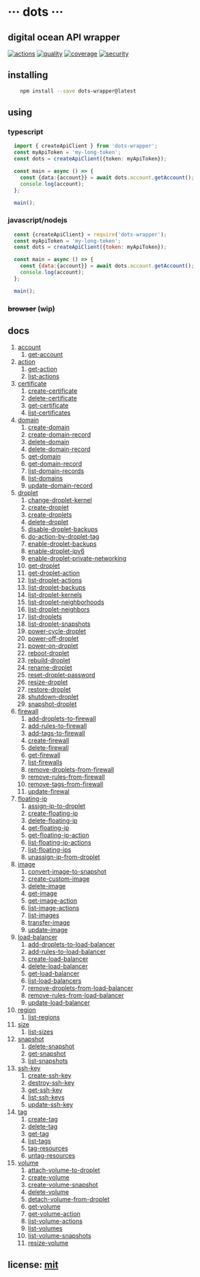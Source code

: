 # ··· dots ···

## **digital ocean** API wrapper

[![actions](https://github.com/pjpimentel/dots/workflows/build/badge.svg?branch=master)](https://github.com/pjpimentel/dots/actions)
[![quality](https://sonarcloud.io/api/project_badges/measure?branch=master&project=dots&metric=alert_status)](https://sonarcloud.io/dashboard?branch=master&id=dots)
[![coverage](https://sonarcloud.io/api/project_badges/measure?branch=master&project=dots&metric=coverage)](https://sonarcloud.io/dashboard?branch=master&id=dots)
[![security](https://sonarcloud.io/api/project_badges/measure?branch=master&project=dots&metric=security_rating)](https://sonarcloud.io/dashboard?branch=master&id=dots)

## installing
``` bash
    npm install --save dots-wrapper@latest
```
## using

### typescript
``` typescript
  import { createApiClient } from 'dots-wrapper';
  const myApiToken = 'my-long-token';
  const dots = createApiClient({token: myApiToken});

  const main = async () => {
    const {data:{account}} = await dots.account.getAccount();
    console.log(account);
  };

  main();
```

### javascript/nodejs
``` javascript
  const {createApiClient} = require('dots-wrapper');
  const myApiToken = 'my-long-token';
  const dots = createApiClient({token: myApiToken});

  const main = async () => {
    const {data:{account}} = await dots.account.getAccount();
    console.log(account);
  };

  main();
```

### ~~browser~~ (wip)

## docs

1. [account](src/modules/account/README.md#account)
    1. [get-account](src/modules/account/README.md#get-account)
1. [action](src/modules/action/README.md#action)
    1. [get-action](src/modules/action/README.md#get-action)
    1. [list-actions](src/modules/action/README.md#list-actions)
1. [certificate](src/modules/certificate/README.md#certificate)
    1. [create-certificate](src/modules/certificate/README.md#create-certificate)
    1. [delete-certificate](src/modules/certificate/README.md#delete-certificate)
    1. [get-certificate](src/modules/certificate/README.md#get-certificate)
    1. [list-certificates](src/modules/certificate/README.md#list-certificates)
1. [domain](src/modules/domain/README.md#domain)
    1. [create-domain](src/modules/domain/README.md#create-domain)
    1. [create-domain-record](src/modules/domain/README.md#create-domain-record)
    1. [delete-domain](src/modules/domain/README.md#delete-domain)
    1. [delete-domain-record](src/modules/domain/README.md#delete-domain-record)
    1. [get-domain](src/modules/domain/README.md#get-domain)
    1. [get-domain-record](src/modules/domain/README.md#get-domain-record)
    1. [list-domain-records](src/modules/domain/README.md#list-domain-records)
    1. [list-domains](src/modules/domain/README.md#list-domains)
    1. [update-domain-record](src/modules/domain/README.md#update-domain-record)
1. [droplet](src/modules/droplet/README.md#droplet)
    1. [change-droplet-kernel](src/modules/droplet/README.md#change-droplet-kernel)
    1. [create-droplet](src/modules/droplet/README.md#create-droplet)
    1. [create-droplets](src/modules/droplet/README.md#create-droplets)
    1. [delete-droplet](src/modules/droplet/README.md#delete-droplet)
    1. [disable-droplet-backups](src/modules/droplet/README.md#disable-droplet-backups)
    1. [do-action-by-droplet-tag](src/modules/droplet/README.md#do-action-by-droplet-tag)
    1. [enable-droplet-backups](src/modules/droplet/README.md#enable-droplet-backups)
    1. [enable-droplet-ipv6](src/modules/droplet/README.md#enable-droplet-ipv6)
    1. [enable-droplet-private-networking](src/modules/droplet/README.md#enable-droplet-private-networking)
    1. [get-droplet](src/modules/droplet/README.md#get-droplet)
    1. [get-droplet-action](src/modules/droplet/README.md#get-droplet-action)
    1. [list-droplet-actions](src/modules/droplet/README.md#list-droplet-actions)
    1. [list-droplet-backups](src/modules/droplet/README.md#list-droplet-backups)
    1. [list-droplet-kernels](src/modules/droplet/README.md#list-droplet-kernels)
    1. [list-droplet-neighborhoods](src/modules/droplet/README.md#list-droplet-neighborhoods)
    1. [list-droplet-neighbors](src/modules/droplet/README.md#list-droplet-neighbors)
    1. [list-droplets](src/modules/droplet/README.md#list-droplets)
    1. [list-droplet-snapshots](src/modules/droplet/README.md#list-droplet-snapshots)
    1. [power-cycle-droplet](src/modules/droplet/README.md#power-cycle-droplet)
    1. [power-off-droplet](src/modules/droplet/README.md#power-off-droplet)
    1. [power-on-droplet](src/modules/droplet/README.md#power-on-droplet)
    1. [reboot-droplet](src/modules/droplet/README.md#reboot-droplet)
    1. [rebuild-droplet](src/modules/droplet/README.md#rebuild-droplet)
    1. [rename-droplet](src/modules/droplet/README.md#rename-droplet)
    1. [reset-droplet-password](src/modules/droplet/README.md#reset-droplet-password)
    1. [resize-droplet](src/modules/droplet/README.md#resize-droplet)
    1. [restore-droplet](src/modules/droplet/README.md#restore-droplet)
    1. [shutdown-droplet](src/modules/droplet/README.md#shutdown-droplet)
    1. [snapshot-droplet](src/modules/droplet/README.md#snapshot-droplet)
1. [firewall](src/modules/firewall/README.md#firewall)
    1. [add-droplets-to-firewall](src/modules/firewall/README.md#add-droplets-to-firewall)
    1. [add-rules-to-firewall](src/modules/firewall/README.md#add-rules-to-firewall)
    1. [add-tags-to-firewall](src/modules/firewall/README.md#add-tags-to-firewall)
    1. [create-firewall](src/modules/firewall/README.md#create-firewall)
    1. [delete-firewall](src/modules/firewall/README.md#delete-firewall)
    1. [get-firewall](src/modules/firewall/README.md#get-firewall)
    1. [list-firewalls](src/modules/firewall/README.md#list-firewalls)
    1. [remove-droplets-from-firewall](src/modules/firewall/README.md#remove-droplets-from-firewall)
    1. [remove-rules-from-firewall](src/modules/firewall/README.md#remove-rules-from-firewall)
    1. [remove-tags-from-firewall](src/modules/firewall/README.md#remove-tags-from-firewall)
    1. [update-firewal](src/modules/firewall/README.md#update-firewal)
1. [floating-ip](src/modules/floating-ip/README.md#floating-ip)
    1. [assign-ip-to-droplet](src/modules/floating-ip/README.md#assign-ip-to-droplet)
    1. [create-floating-ip](src/modules/floating-ip/README.md#create-floating-ip)
    1. [delete-floating-ip](src/modules/floating-ip/README.md#delete-floating-ip)
    1. [get-floating-ip](src/modules/floating-ip/README.md#get-floating-ip)
    1. [get-floating-ip-action](src/modules/floating-ip/README.md#get-floating-ip-action)
    1. [list-floating-ip-actions](src/modules/floating-ip/README.md#list-floating-ip-actions)
    1. [list-floating-ips](src/modules/floating-ip/README.md#list-floating-ips)
    1. [unassign-ip-from-droplet](src/modules/floating-ip/README.md#unassign-ip-from-droplet)
1. [image](src/modules/image/README.md#image)
    1. [convert-image-to-snapshot](src/modules/image/README.md#convert-image-to-snapshot)
    1. [create-custom-image](src/modules/image/README.md#create-custom-image)
    1. [delete-image](src/modules/image/README.md#delete-image)
    1. [get-image](src/modules/image/README.md#get-image)
    1. [get-image-action](src/modules/image/README.md#get-image-action)
    1. [list-image-actions](src/modules/image/README.md#list-image-actions)
    1. [list-images](src/modules/image/README.md#list-images)
    1. [transfer-image](src/modules/image/README.md#transfer-image)
    1. [update-image](src/modules/image/README.md#update-image)
1. [load-balancer](src/modules/load-balancer/README.md#load-balancer)
    1. [add-droplets-to-load-balancer](src/modules/load-balancer/README.md#add-droplets-to-load-balancer)
    1. [add-rules-to-load-balancer](src/modules/load-balancer/README.md#add-rules-to-load-balancer)
    1. [create-load-balancer](src/modules/load-balancer/README.md#create-load-balancer)
    1. [delete-load-balancer](src/modules/load-balancer/README.md#delete-load-balancer)
    1. [get-load-balancer](src/modules/load-balancer/README.md#get-load-balancer)
    1. [list-load-balancers](src/modules/load-balancer/README.md#list-load-balancers)
    1. [remove-droplets-from-load-balancer](src/modules/load-balancer/README.md#remove-droplets-from-load-balancer)
    1. [remove-rules-from-load-balancer](src/modules/load-balancer/README.md#remove-rules-from-load-balancer)
    1. [update-load-balancer](src/modules/load-balancer/README.md#update-load-balancer)
1. [region](src/modules/region/README.md#region)
    1. [list-regions](src/modules/region/README.md#list-regions)
1. [size](src/modules/size/README.md#size)
    1. [list-sizes](src/modules/size/README.md#list-sizes)
1. [snapshot](src/modules/snapshot/README.md#snapshot)
    1. [delete-snapshot](src/modules/snapshot/README.md#delete-snapshot)
    1. [get-snapshot](src/modules/snapshot/README.md#get-snapshot)
    1. [list-snapshots](src/modules/snapshot/README.md#list-snapshots)
1. [ssh-key](src/modules/ssh-key/README.md#ssh-key)
    1. [create-ssh-key](src/modules/ssh-key/README.md#create-ssh-key)
    1. [destroy-ssh-key](src/modules/ssh-key/README.md#destroy-ssh-key)
    1. [get-ssh-key](src/modules/ssh-key/README.md#get-ssh-key)
    1. [list-ssh-keys](src/modules/ssh-key/README.md#list-ssh-keys)
    1. [update-ssh-key](src/modules/ssh-key/README.md#update-ssh-key)
1. [tag](src/modules/tag/README.md#tag)
    1. [create-tag](src/modules/tag/README.md#create-tag)
    1. [delete-tag](src/modules/tag/README.md#delete-tag)
    1. [get-tag](src/modules/tag/README.md#get-tag)
    1. [list-tags](src/modules/tag/README.md#list-tags)
    1. [tag-resources](src/modules/tag/README.md#tag-resources)
    1. [untag-resources](src/modules/tag/README.md#untag-resources)
1. [volume](src/modules/volume/README.md#volume)
    1. [attach-volume-to-droplet](src/modules/volume/README.md#attach-volume-to-droplet)
    1. [create-volume](src/modules/volume/README.md#create-volume)
    1. [create-volume-snapshot](src/modules/volume/README.md#create-volume-snapshot)
    1. [delete-volume](src/modules/volume/README.md#delete-volume)
    1. [detach-volume-from-droplet](src/modules/volume/README.md#detach-volume-from-droplet)
    1. [get-volume](src/modules/volume/README.md#get-volume)
    1. [get-volume-action](src/modules/volume/README.md#get-volume-action)
    1. [list-volume-actions](src/modules/volume/README.md#list-volume-actions)
    1. [list-volumes](src/modules/volume/README.md#list-volumes)
    1. [list-volume-snapshots](src/modules/volume/README.md#list-volume-snapshots)
    1. [resize-volume](src/modules/volume/README.md#resize-volume)

## license: [mit](LICENSE)
